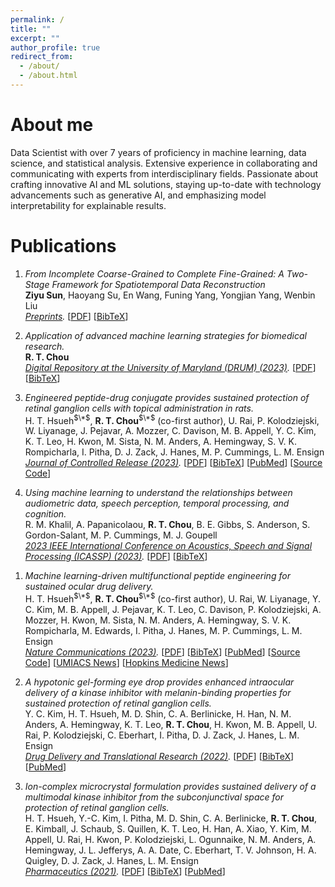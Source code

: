 ```yaml
---
permalink: /
title: ""
excerpt: ""
author_profile: true
redirect_from: 
  - /about/
  - /about.html
---
```


About me
======

Data Scientist with over 7 years of proficiency in machine learning, data science, and statistical analysis. Extensive experience in collaborating and communicating with experts from interdisciplinary fields. Passionate about crafting innovative AI and ML solutions, staying up-to-date with technology advancements such as generative AI, and emphasizing model interpretability for explainable results.

Publications
======

1. *From Incomplete Coarse-Grained to Complete Fine-Grained: A Two-Stage Framework for Spatiotemporal Data Reconstruction* <br/>
**Ziyu Sun**, Haoyang Su, En Wang, Funing Yang, Yongjian Yang, Wenbin Liu <br/>
*<a href="https://www.nature.com/articles/s41540-024-00365-1" target="_blank">Preprints</a>.*
[<a href="{{base.url}}/files/Chou_2024_1.pdf" target="_blank">PDF</a>] 
[<a href="{{base.url}}/files/Chou_2024_1.bib" target="_blank">BibTeX</a>] 


1. *Application of advanced machine learning strategies for biomedical research.* <br/>
**R. T. Chou** <br/>
*<a href="https://doi.org/10.13016/pepg-seog" target="_blank">Digital Repository at the University of Maryland (DRUM) (2023)</a>.*
[<a href="{{base.url}}/files/Chou_dissertation_2023.pdf" target="_blank">PDF</a>] 
[<a href="{{base.url}}/files/Chou_dissertation_2023.bib" target="_blank">BibTeX</a>] 

1. *Engineered peptide-drug conjugate provides sustained protection of retinal ganglion cells with topical administration in rats.* <br/>
H. T. Hsueh<sup>$\*$</sup>, **R. T. Chou**<sup>$\*$</sup> (co-first author), U. Rai, P. Kolodziejski, W. Liyanage, J. Pejavar, A. Mozzer, C. Davison, M. B. Appell, Y. C. Kim, K. T. Leo, H. Kwon, M. Sista, N. M. Anders, A. Hemingway, S. V. K. Rompicharla, I. Pitha, D. J. Zack, J. Hanes, M. P. Cummings, L. M. Ensign <br/>
*<a href="https://doi.org/10.1016/j.jconrel.2023.08.058" target="_blank">Journal of Controlled Release (2023)</a>.*
[<a href="{{base.url}}/files/Hsueh_Chou_2023_2.pdf" target="_blank">PDF</a>] 
[<a href="{{base.url}}/files/Hsueh_Chou_2023_2.bib" target="_blank">BibTeX</a>] 
[<a href="https://pubmed.ncbi.nlm.nih.gov/37657693/" target="_blank">PubMed</a>]
[<a href="https://rtchou.github.io/RGC-quantifier/" target="_blank">Source Code</a>]

1. *Using machine learning to understand the relationships between audiometric data, speech perception, temporal processing, and cognition.* <br/>
R. M. Khalil, A. Papanicolaou, **R. T. Chou**, B. E. Gibbs, S. Anderson, S. Gordon-Salant, M. P. Cummings, M. J. Goupell <br/>
*<a href="https://doi.org/10.1109/ICASSP49357.2023.10095325" target="_blank">2023 IEEE International Conference on Acoustics, Speech and Signal Processing (ICASSP) (2023)</a>.*
[<a href="{{base.url}}/files/Khalil_2023.pdf" target="_blank">PDF</a>] 
[<a href="{{base.url}}/files/Khalil_2023.bib" target="_blank">BibTeX</a>] 
<!-- [<a href="https://pubmed.ncbi.nlm.nih.gov/37130851/" target="_blank">PubMed</a>] -->

1. *Machine learning-driven multifunctional peptide engineering for sustained ocular drug delivery.* <br/>
H. T. Hsueh<sup>$\*$</sup>, **R. T. Chou**<sup>$\*$</sup> (co-first author), U. Rai, W. Liyanage, Y. C. Kim, M. B. Appell, J. Pejavar, K. T. Leo, C. Davison, P. Kolodziejski, A. Mozzer, H. Kwon, M. Sista, N. M. Anders, A. Hemingway, S. V. K. Rompicharla, M. Edwards, I. Pitha, J. Hanes, M. P. Cummings, L. M. Ensign <br/>
*<a href="https://doi.org/10.1038/s41467-023-38056-w" target="_blank">Nature Communications (2023)</a>.*
[<a href="{{base.url}}/files/Hsueh_Chou_2023_1.pdf" target="_blank">PDF</a>] 
[<a href="{{base.url}}/files/Hsueh_Chou_2023_1.bib" target="_blank">BibTeX</a>] 
[<a href="https://pubmed.ncbi.nlm.nih.gov/37130851/" target="_blank">PubMed</a>]
[<a href="https://rtchou.github.io/multifunctional-peptide-engineering/" target="_blank">Source Code</a>]
[<a href="https://www.umiacs.umd.edu/about-us/news/umd-researchers-partner-wilmer-eye-institute-enhance-sustained-delivery-ocular-drugs" target="_blank">UMIACS News</a>]
[<a href="https://www.hopkinsmedicine.org/news/newsroom/news-releases/ai-used-to-advance-drug-delivery-system-for-glaucoma-and-other-chronic-diseases" target="_blank">Hopkins Medicine News</a>]

1. *A hypotonic gel-forming eye drop provides enhanced intraocular delivery of a kinase inhibitor with melanin-binding properties for sustained protection of retinal ganglion cells.* <br/>
Y. C. Kim, H. T. Hsueh, M. D. Shin, C. A. Berlinicke, H. Han, N. M. Anders, A. Hemingway, K. T. Leo, **R. T. Chou**, H. Kwon, M. B. Appell, U. Rai, P. Kolodziejski, C. Eberhart, I. Pitha, D. J. Zack, J. Hanes, L. M. Ensign <br/>
*<a href="https://link.springer.com/article/10.1007/s13346-021-00987-6" target="_blank">Drug Delivery and Translational Research (2022)</a>.*
[<a href="{{base.url}}/files/Kim_2022.pdf" target="_blank">PDF</a>] 
[<a href="{{base.url}}/files/Kim_2022.bib" target="_blank">BibTeX</a>] 
[<a href="https://pubmed.ncbi.nlm.nih.gov/33900546/" target="_blank">PubMed</a>] 

1. *Ion-complex microcrystal formulation provides sustained delivery of a multimodal kinase inhibitor from the subconjunctival space for protection of retinal ganglion cells.* <br/>
H. T. Hsueh, Y.-C. Kim, I. Pitha, M. D. Shin, C. A. Berlinicke, **R. T. Chou**, E. Kimball, J. Schaub, S. Quillen, K. T. Leo, H. Han, A. Xiao, Y. Kim, M. Appell, U. Rai, H. Kwon, P. Kolodziejski, L. Ogunnaike, N. M. Anders, A. Hemingway, J. L. Jefferys, A. A. Date, C. Eberhart, T. V. Johnson, H. A. Quigley, D. J. Zack, J. Hanes, L. M. Ensign <br/>
*<a href="https://www.mdpi.com/1999-4923/13/5/647" target="_blank">Pharmaceutics (2021)</a>.*
[<a href="{{base.url}}/files/Hsueh_2021.pdf" target="_blank">PDF</a>] 
[<a href="{{base.url}}/files/Hsueh_2021.bib" target="_blank">BibTeX</a>] 
[<a href="https://pubmed.ncbi.nlm.nih.gov/34062883/" target="_blank">PubMed</a>] 


